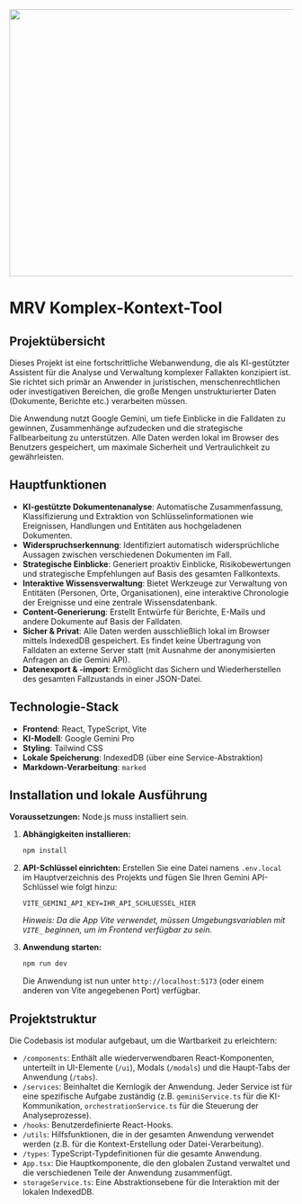 <div align="center">
<img width="1200" height="475" alt="GHBanner" src="https://github.com/user-attachments/assets/0aa67016-6eaf-458a-adb2-6e31a0763ed6" />
</div>

# MRV Komplex-Kontext-Tool

## Projektübersicht

Dieses Projekt ist eine fortschrittliche Webanwendung, die als KI-gestützter Assistent für die Analyse und Verwaltung komplexer Fallakten konzipiert ist. Sie richtet sich primär an Anwender in juristischen, menschenrechtlichen oder investigativen Bereichen, die große Mengen unstrukturierter Daten (Dokumente, Berichte etc.) verarbeiten müssen.

Die Anwendung nutzt Google Gemini, um tiefe Einblicke in die Falldaten zu gewinnen, Zusammenhänge aufzudecken und die strategische Fallbearbeitung zu unterstützen. Alle Daten werden lokal im Browser des Benutzers gespeichert, um maximale Sicherheit und Vertraulichkeit zu gewährleisten.

## Hauptfunktionen

- **KI-gestützte Dokumentenanalyse**: Automatische Zusammenfassung, Klassifizierung und Extraktion von Schlüsselinformationen wie Ereignissen, Handlungen und Entitäten aus hochgeladenen Dokumenten.
- **Widerspruchserkennung**: Identifiziert automatisch widersprüchliche Aussagen zwischen verschiedenen Dokumenten im Fall.
- **Strategische Einblicke**: Generiert proaktiv Einblicke, Risikobewertungen und strategische Empfehlungen auf Basis des gesamten Fallkontexts.
- **Interaktive Wissensverwaltung**: Bietet Werkzeuge zur Verwaltung von Entitäten (Personen, Orte, Organisationen), eine interaktive Chronologie der Ereignisse und eine zentrale Wissensdatenbank.
- **Content-Generierung**: Erstellt Entwürfe für Berichte, E-Mails und andere Dokumente auf Basis der Falldaten.
- **Sicher & Privat**: Alle Daten werden ausschließlich lokal im Browser mittels IndexedDB gespeichert. Es findet keine Übertragung von Falldaten an externe Server statt (mit Ausnahme der anonymisierten Anfragen an die Gemini API).
- **Datenexport & -import**: Ermöglicht das Sichern und Wiederherstellen des gesamten Fallzustands in einer JSON-Datei.

## Technologie-Stack

- **Frontend**: React, TypeScript, Vite
- **KI-Modell**: Google Gemini Pro
- **Styling**: Tailwind CSS
- **Lokale Speicherung**: IndexedDB (über eine Service-Abstraktion)
- **Markdown-Verarbeitung**: `marked`

## Installation und lokale Ausführung

**Voraussetzungen:** Node.js muss installiert sein.

1.  **Abhängigkeiten installieren:**
    ```bash
    npm install
    ```
2.  **API-Schlüssel einrichten:**
    Erstellen Sie eine Datei namens `.env.local` im Hauptverzeichnis des Projekts und fügen Sie Ihren Gemini API-Schlüssel wie folgt hinzu:
    ```
    VITE_GEMINI_API_KEY=IHR_API_SCHLUESSEL_HIER
    ```
    *Hinweis: Da die App Vite verwendet, müssen Umgebungsvariablen mit `VITE_` beginnen, um im Frontend verfügbar zu sein.*

3.  **Anwendung starten:**
    ```bash
    npm run dev
    ```
    Die Anwendung ist nun unter `http://localhost:5173` (oder einem anderen von Vite angegebenen Port) verfügbar.

## Projektstruktur

Die Codebasis ist modular aufgebaut, um die Wartbarkeit zu erleichtern:

-   `/components`: Enthält alle wiederverwendbaren React-Komponenten, unterteilt in UI-Elemente (`/ui`), Modals (`/modals`) und die Haupt-Tabs der Anwendung (`/tabs`).
-   `/services`: Beinhaltet die Kernlogik der Anwendung. Jeder Service ist für eine spezifische Aufgabe zuständig (z.B. `geminiService.ts` für die KI-Kommunikation, `orchestrationService.ts` für die Steuerung der Analyseprozesse).
-   `/hooks`: Benutzerdefinierte React-Hooks.
-   `/utils`: Hilfsfunktionen, die in der gesamten Anwendung verwendet werden (z.B. für die Kontext-Erstellung oder Datei-Verarbeitung).
-   `/types`: TypeScript-Typdefinitionen für die gesamte Anwendung.
-   `App.tsx`: Die Hauptkomponente, die den globalen Zustand verwaltet und die verschiedenen Teile der Anwendung zusammenfügt.
-   `storageService.ts`: Eine Abstraktionsebene für die Interaktion mit der lokalen IndexedDB.